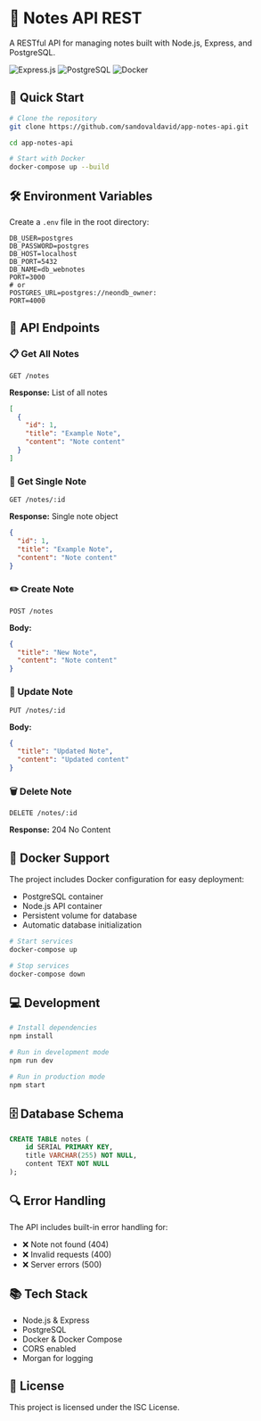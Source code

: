 # 📝 Notes API REST

A RESTful API for managing notes built with Node.js, Express, and PostgreSQL.

![Express.js](https://img.shields.io/badge/Express-000000?style=for-the-badge&logo=express&logoColor=white)
![PostgreSQL](https://img.shields.io/badge/PostgreSQL-316192?style=for-the-badge&logo=postgresql&logoColor=white)
![Docker](https://img.shields.io/badge/Docker-2496ED?style=for-the-badge&logo=docker&logoColor=white)

## 🚀 Quick Start

```bash
# Clone the repository
git clone https://github.com/sandovaldavid/app-notes-api.git

cd app-notes-api

# Start with Docker
docker-compose up --build
```

## 🛠️ Environment Variables

Create a `.env` file in the root directory:

```env
DB_USER=postgres
DB_PASSWORD=postgres
DB_HOST=localhost
DB_PORT=5432
DB_NAME=db_webnotes
PORT=3000
# or
POSTGRES_URL=postgres://neondb_owner:
PORT=4000
```

## 🔌 API Endpoints

### 📋 Get All Notes

```http
GET /notes
```

**Response:** List of all notes

```json
[
  {
    "id": 1,
    "title": "Example Note",
    "content": "Note content"
  }
]
```

### 📖 Get Single Note

```http
GET /notes/:id
```

**Response:** Single note object

```json
{
  "id": 1,
  "title": "Example Note",
  "content": "Note content"
}
```

### ✏️ Create Note

```http
POST /notes
```

**Body:**

```json
{
  "title": "New Note",
  "content": "Note content"
}
```

### 🔄 Update Note

```http
PUT /notes/:id
```

**Body:**

```json
{
  "title": "Updated Note",
  "content": "Updated content"
}
```

### 🗑️ Delete Note

```http
DELETE /notes/:id
```

**Response:** 204 No Content

## 🐳 Docker Support

The project includes Docker configuration for easy deployment:

- PostgreSQL container
- Node.js API container
- Persistent volume for database
- Automatic database initialization

```bash
# Start services
docker-compose up

# Stop services
docker-compose down
```

## 💻 Development

```bash
# Install dependencies
npm install

# Run in development mode
npm run dev

# Run in production mode
npm start
```

## 🗄️ Database Schema

```sql
CREATE TABLE notes (
    id SERIAL PRIMARY KEY,
    title VARCHAR(255) NOT NULL,
    content TEXT NOT NULL
);
```

## 🔍 Error Handling

The API includes built-in error handling for:

- ❌ Note not found (404)
- ❌ Invalid requests (400)
- ❌ Server errors (500)

## 📚 Tech Stack

- Node.js & Express
- PostgreSQL
- Docker & Docker Compose
- CORS enabled
- Morgan for logging

## 📄 License

This project is licensed under the ISC License.

